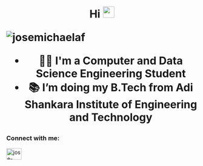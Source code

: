 <h1 align="center">Hi <img src="https://media.giphy.com/media/hvRJCLFzcasrR4ia7z/giphy.gif" width="30px", I'm Jose</h1>
<p align="left"> <img src="https://komarev.com/ghpvc/?username=josemichaelaf&label=Profile%20views&color=0e75b6&style=flat" alt="josemichaelaf" /> </p>

- 👩‍💻 I'm a Computer and Data Science Engineering Student
- 📚 I’m doing my B.Tech from Adi Shankara Institute of Engineering and Technology

<h3 align="left">Connect with me:</h3>
<p align="left">
<a href="https://linkedin.com/in/jose-michael-a-f-90374b290" target="blank"><img align="center" src="https://raw.githubusercontent.com/rahuldkjain/github-profile-readme-generator/master/src/images/icons/Social/linked-in-alt.svg" alt="jose-michael-a-f-90374b290" height="30" width="40" /></a>
</p>
